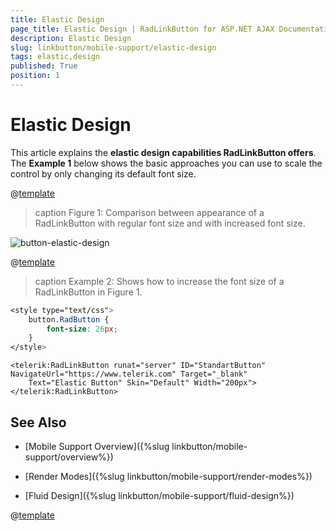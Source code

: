 ```yaml
---
title: Elastic Design
page_title: Elastic Design | RadLinkButton for ASP.NET AJAX Documentation
description: Elastic Design
slug: linkbutton/mobile-support/elastic-design
tags: elastic,design
published: True
position: 1
---
```


# Elastic Design

This article explains the **elastic design capabilities RadLinkButton offers**. The **Example 1** below shows the basic approaches you can use to scale the control by only changing its default font size.

@[template](/_templates/common/render-mode.md#resp-design-desc "slug-el: no, slug-fl: linkbutton/mobile-support/fluid-design")

>caption Figure 1: Comparison between appearance of a RadLinkButton with regular font size and with increased font size.

![button-elastic-design](images/button-elastic-design.png)


@[template](/_templates/common/font-size-notes.md#note-and-example "control: RadLinkButton")

>caption Example 2: Shows how to increase the font size of a RadLinkButton in Figure 1.

````CSS
<style type="text/css">
	button.RadButton {
		font-size: 26px;
	}
</style>
````

````ASP.NET
<telerik:RadLinkButton runat="server" ID="StandartButton" NavigateUrl="https://www.telerik.com" Target="_blank"
	Text="Elastic Button" Skin="Default" Width="200px">
</telerik:RadLinkButton>
````

## See Also

 * [Mobile Support Overview]({%slug linkbutton/mobile-support/overview%})

 * [Render Modes]({%slug linkbutton/mobile-support/render-modes%})

 * [Fluid Design]({%slug linkbutton/mobile-support/fluid-design%})

@[template](/_templates/common/font-size-notes.md#related-resources)
